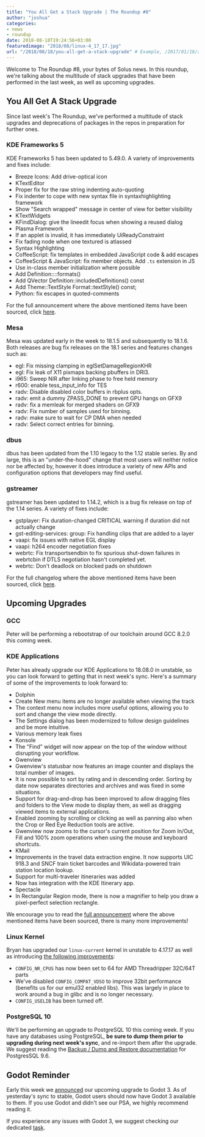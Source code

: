 ```yaml
---
title: "You All Get a Stack Upgrade | The Roundup #8"
author: "joshua"
categories:
- news
- roundup
date: 2018-08-18T19:24:56+03:00
featuredimage: "2018/08/linux-4_17_17.jpg"
url: "/2018/08/18/you-all-get-a-stack-upgrade" # Example, /2017/01/18/adopting-flatpak-to-reassemble-third-party-applications
---
```


Welcome to The Roundup #8, your bytes of Solus news. In this roundup, we're talking about the multitude of stack upgrades that have been performed in the last week, as well as upcoming upgrades.
<!--more-->

## You All Get A Stack Upgrade

Since last week's The Roundup, we've performed a multitude of stack upgrades and deprecations of packages in the repos in preparation for further ones.

### KDE Frameworks 5

KDE Frameworks 5 has been updated to 5.49.0. A variety of improvements and fixes include:

- Breeze Icons: Add drive-optical icon
- KTextEditor
 - Proper fix for the raw string indenting auto-quoting
 - Fix indenter to cope with new syntax file in syntaxhighlighting framework
 - Show "Search wrapped" message in center of view for better visibility
- KTextWidgets
 - KFindDialog: give the lineedit focus when showing a reused dialog
- Plasma Framework
 - If an applet is invalid, it has immediately UiReadyConstraint
 - Fix fading node when one textured is atlassed
- Syntax Highlighting
 - CoffeeScript: fix templates in embedded JavaScript code & add escapes
 - CoffeeScript & JavaScript: fix member objects. Add `.ts` extension in JS
 - Use in-class member initialization where possible
 - Add Definition::::formats()
 - Add QVector<Definition> Definition::includedDefinitions() const
 - Add Theme::TextStyle Format::textStyle() const;
 - Python: fix escapes in quoted-comments

For the full announcement where the above mentioned items have been sourced, click [here](https://www.kde.org/announcements/kde-frameworks-5.49.0.php).

### Mesa

Mesa was updated early in the week to 18.1.5 and subsequently to 18.1.6. Both releases are bug fix releases on the 18.1 series and features changes such as:

- egl: Fix missing clamping in eglSetDamageRegionKHR
- egl: Fix leak of X11 pixmaps backing pbuffers in DRI3.
- i965: Sweep NIR after linking phase to free held memory
- r600: enable tess_input_info for TES
- radv: Disable disabled color buffers in rbplus opts.
- radv: emit a dummy ZPASS_DONE to prevent GPU hangs on GFX9
- radv: fix a memleak for merged shaders on GFX9
- radv: Fix number of samples used for binning.
- radv: make sure to wait for CP DMA when needed
- radv: Select correct entries for binning.

### dbus

dbus has been updated from the 1.10 legacy to the 1.12 stable series. By and large, this is an "under-the-hood" change that most users will neither notice nor be affected by, however it does introduce a variety of new APIs and configuration options that developers may find useful.

### gstreamer

gstreamer has been updated to 1.14.2, which is a bug fix release on top of the 1.14 series. A variety of fixes include:

- gstplayer: Fix duration-changed CRITICAL warning if duration did not actually change
- gst-editing-services: group: Fix handling clips that are added to a layer
- vaapi: fix issues with native EGL display
- vaapi: h264 encoder negotiation fixes
- webrtc: Fix transportsendbin to fix spurious shut-down failures in webrtcbin if DTLS negotiation hasn't completed yet.
- webrtc: Don't deadlock on blocked pads on shutdown

For the full changelog where the above mentioned items have been sourced, click [here](https://gstreamer.freedesktop.org/releases/1.14/#1.14.2).

## Upcoming Upgrades

### GCC

Peter will be performing a rebootstrap of our toolchain around GCC 8.2.0 this coming week.

### KDE Applications

Peter has already upgrade our KDE Applications to 18.08.0 in unstable, so you can look forward to getting that in next week's sync. Here's a summary of some of the improvements to look forward to:

- Dolphin
 - Create New menu items are no longer available when viewing the track
 - The context menu now includes more useful options, allowing you to sort and change the view mode directly.
 - The Settings dialog has been modernized to follow design guidelines and be more intuitive.
 - Various memory leak fixes
- Konsole
 - The "Find" widget will now appear on the top of the window without disrupting your workflow.
- Gwenview
 - Gwenview's statusbar now features an image counter and displays the total number of images.
 - It is now possible to sort by rating and in descending order. Sorting by date now separates directories and archives and was fixed in some situations.
 - Support for drag-and-drop has been improved to allow dragging files and folders to the View mode to display them, as well as dragging viewed items to external applications.
 - Enabled zooming by scrolling or clicking as well as panning also when the Crop or Red Eye Reduction tools are active.
 - Gwenview now zooms to the cursor's current position for Zoom In/Out, Fill and 100% zoom operations when using the mouse and keyboard shortcuts.
- KMail
 - Improvements in the travel data extraction engine. It now supports UIC 918.3 and SNCF train ticket barcodes and Wikidata-powered train station location lookup.
 - Support for multi-traveler itineraries was added
 - Now has integration with the KDE Itinerary app.
- Spectacle
 - In Rectangular Region mode, there is now a magnifier to help you draw a pixel-perfect selection rectangle.

We encourage you to read the [full announcement](https://www.kde.org/announcements/announce-applications-18.08.0.php) where the above mentioned items have been sourced, there is many more improvements!

### Linux Kernel

Bryan has upgraded our `linux-current` kernel in unstable to 4.17.17 as well as introducing [the following improvements](https://dev.solus-project.com/T6786):

- `CONFIG_NR_CPUS` has now been set to 64 for AMD Threadripper 32C/64T parts
- We've disabled `CONFIG_COMPAT_VDSO` to improve 32bit performance (benefits us for our emul32 enabled libs). This was largely in place to work around a bug in glibc and is no longer necessary.
- `CONFIG_USELIB` has been turned off.

### PostgreSQL 10

We'll be performing an upgrade to PostgreSQL 10 this coming week. If you have any databases using PostgreSQL, **be sure to dump them prior to upgrading during next week's sync**, and re-import them after the upgrade. We suggest reading the [Backup / Dump and Restore documentation](https://www.postgresql.org/docs/9.6/static/backup-dump.html) for PostgresSQL 9.6.

## Godot Reminder

Early this week we [announced](/2018/08/13/upcoming-upgrade-of-godot) our upcoming upgrade to Godot 3. As of yesterday's sync to stable, Godot users should now have Godot 3 available to them. If you use Godot and didn't see our PSA, we highly recommend reading it.

If you experience any issues with Godot 3, we suggest checking our dedicated [task](https://dev.solus-project.com/T6778).